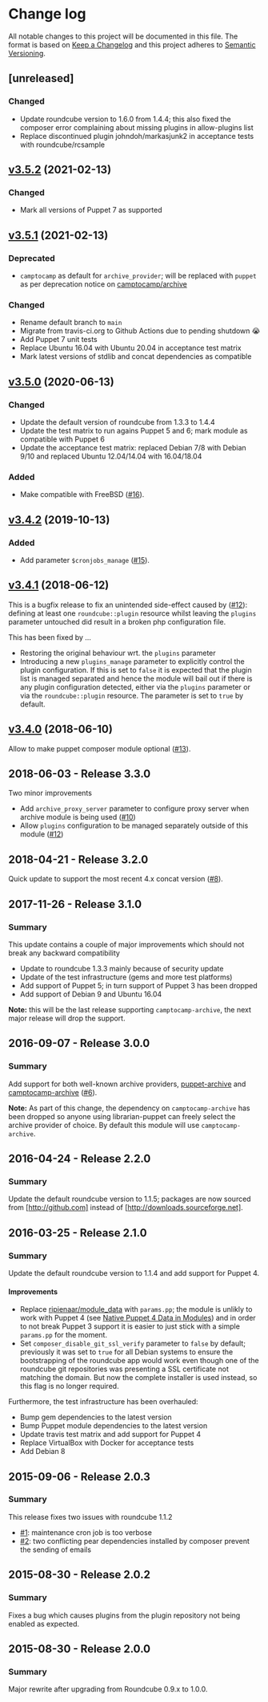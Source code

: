 # Change log

All notable changes to this project will be documented in this file. The format is based on [Keep a Changelog](http://keepachangelog.com/en/1.0.0/) and this project adheres to [Semantic Versioning](http://semver.org).

## [unreleased]
         
### Changed

- Update roundcube version to 1.6.0 from 1.4.4; this also fixed the composer error complaining about missing plugins in 
  allow-plugins list
- Replace discontinued plugin johndoh/markasjunk2 in acceptance tests with roundcube/rcsample 

## [v3.5.2](https://github.com/tohuwabohu/puppet-roundcube/tree/v3.5.2) (2021-02-13)
                                                                      
### Changed

- Mark all versions of Puppet 7 as supported

## [v3.5.1](https://github.com/tohuwabohu/puppet-roundcube/tree/v3.5.1) (2021-02-13)
           
### Deprecated

- `camptocamp` as default for `archive_provider`; will be replaced with `puppet` as per deprecation notice on 
  [camptocamp/archive](https://forge.puppet.com/modules/camptocamp/archive)  

### Changed
               
- Rename default branch to `main`
- Migrate from travis-ci.org to Github Actions due to pending shutdown :sob:
- Add Puppet 7 unit tests
- Replace Ubuntu 16.04 with Ubuntu 20.04 in acceptance test matrix
- Mark latest versions of stdlib and concat dependencies as compatible

## [v3.5.0](https://github.com/tohuwabohu/puppet-roundcube/tree/v3.5.0) (2020-06-13)

### Changed

- Update the default version of roundcube from 1.3.3 to 1.4.4
- Update the test matrix to run agains Puppet 5 and 6; mark module as compatible with Puppet 6 
- Update the acceptance test matrix: replaced Debian 7/8 with Debian 9/10 and replaced Ubuntu 12.04/14.04 with 16.04/18.04

### Added

- Make compatible with FreeBSD ([#16](https://github.com/tohuwabohu/puppet-roundcube/pull/16)).

## [v3.4.2](https://github.com/tohuwabohu/puppet-roundcube/tree/v3.4.2) (2019-10-13)

### Added

- Add parameter `$cronjobs_manage` ([#15](https://github.com/tohuwabohu/puppet-roundcube/pull/15)).

## [v3.4.1](https://github.com/tohuwabohu/puppet-roundcube/tree/v3.4.1) (2018-06-12) 

This is a bugfix release to fix an unintended side-effect caused by ([#12](https://github.com/tohuwabohu/puppet-roundcube/pull/12)):
defining at least one `roundcube::plugin` resource whilst leaving the `plugins` parameter untouched did result in a 
broken php configuration file.

This has been fixed by ...
* Restoring the original behaviour wrt. the `plugins` parameter
* Introducing a new `plugins_manage` parameter to explicitly control the plugin configuration. If this is set to `false` 
  it is expected that the plugin list is managed separated and hence the module will bail out if there is any plugin 
  configuration detected, either via the `plugins` parameter or via the `roundcube::plugin` resource. The parameter is 
  set to `true` by default.

## [v3.4.0](https://github.com/tohuwabohu/puppet-roundcube/tree/v3.4.0) (2018-06-10)

Allow to make puppet composer module optional ([#13](https://github.com/tohuwabohu/puppet-roundcube/pull/13)).

## 2018-06-03 - Release 3.3.0

Two minor improvements

* Add `archive_proxy_server` parameter to configure proxy server when archive module is being used ([#10](https://github.com/tohuwabohu/puppet-roundcube/pull/10))
* Allow `plugins` configuration to be managed separately outside of this module ([#12](https://github.com/tohuwabohu/puppet-roundcube/pull/12))

## 2018-04-21 - Release 3.2.0

Quick update to support the most recent 4.x concat version ([#8](https://github.com/tohuwabohu/puppet-roundcube/pull/8)).

## 2017-11-26 - Release 3.1.0
### Summary

This update contains a couple of major improvements which should not break any backward compatibility

* Update to roundcube 1.3.3 mainly because of security update
* Update of the test infrastructure (gems and more test platforms)
* Add support of Puppet 5; in turn support of Puppet 3 has been dropped
* Add support of Debian 9 and Ubuntu 16.04

**Note:** this will be the last release supporting `camptocamp-archive`, the next major release will drop the support.

## 2016-09-07 - Release 3.0.0
### Summary

Add support for both well-known archive providers, [puppet-archive](https://forge.puppetlabs.com/puppet/archive) and
[camptocamp-archive](https://forge.puppetlabs.com/camptocamp/archive)
([#6](https://github.com/tohuwabohu/puppet-roundcube/pull/6)).

**Note:** As part of this change, the dependency on `camptocamp-archive` has been dropped so anyone using
librarian-puppet can freely select the archive provider of choice. By default this module will use `camptocamp-archive`.

## 2016-04-24 - Release 2.2.0
### Summary

Update the default roundcube version to 1.1.5; packages are now sourced from [http://github.com] instead of
[http://downloads.sourceforge.net].

## 2016-03-25 - Release 2.1.0
### Summary

Update the default roundcube version to 1.1.4 and add support for Puppet 4.

#### Improvements

* Replace [ripienaar/module_data](https://forge.puppetlabs.com/ripienaar/module_data) with `params.pp`; the module is
  unlikly to work with Puppet 4 (see [Native Puppet 4 Data in Modules](https://www.devco.net/archives/2016/01/08/native-puppet-4-data-in-modules.php))
  and in order to not break Puppet 3 support it is easier to just stick with a simple `params.pp` for the moment.
* Set `composer_disable_git_ssl_verify` parameter to `false` by default; previously it was set to `true` for all Debian
  systems to ensure the bootstrapping of the roundcube app would work even though one of the roundcube git repositories
  was presenting a SSL certificate not matching the domain. But now the complete installer is used instead, so this flag
  is no longer required.

Furthermore, the test infrastructure has been overhauled:

* Bump gem dependencies to the latest version
* Bump Puppet module dependencies to the latest version
* Update travis test matrix and add support for Puppet 4
* Replace VirtualBox with Docker for acceptance tests
* Add Debian 8

## 2015-09-06 - Release 2.0.3
### Summary

This release fixes two issues with roundcube 1.1.2

* [#1](https://github.com/tohuwabohu/puppet-roundcube/issues/1): maintenance cron job is too verbose
* [#2](https://github.com/tohuwabohu/puppet-roundcube/issues/2): two conflicting pear dependencies installed by composer prevent the sending of emails

## 2015-08-30 - Release 2.0.2
### Summary

Fixes a bug which causes plugins from the plugin repository not being enabled as expected.

## 2015-08-30 - Release 2.0.0
### Summary

Major rewrite after upgrading from Roundcube 0.9.x to 1.0.0.
